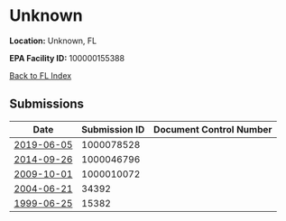 # Unknown

**Location:** Unknown, FL

**EPA Facility ID:** 100000155388

[Back to FL Index](../../index.md)

## Submissions

| Date | Submission ID | Document Control Number |
|------|--------------|-------------------------|
| [2019-06-05](submissions/1000078528.md) | 1000078528 |  |
| [2014-09-26](submissions/1000046796.md) | 1000046796 |  |
| [2009-10-01](submissions/1000010072.md) | 1000010072 |  |
| [2004-06-21](submissions/34392.md) | 34392 |  |
| [1999-06-25](submissions/15382.md) | 15382 |  |
